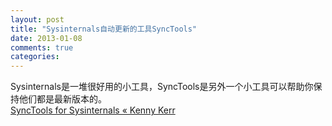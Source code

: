 ```yaml
---
layout: post
title: "Sysinternals自动更新的工具SyncTools"
date: 2013-01-08
comments: true
categories: 
---
```

Sysinternals是一堆很好用的小工具，SyncTools是另外一个小工具可以帮助你保持他们都是最新版本的。<br /><a href="http://kennykerr.ca/2013/01/04/synctools-for-sysinternals/">SyncTools for Sysinternals « Kenny Kerr</a><br /><blockquote></blockquote><script src="http://browser.gwdang.com/get.js?f=/js/gwdang-notifier.js" charset="utf-8" type="text/javascript"></script>